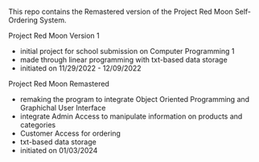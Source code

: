 This repo contains the Remastered version of the Project Red Moon Self-Ordering System.

Project Red Moon Version 1
- initial project for school submission on Computer Programming 1
- made through linear programming with txt-based data storage
- initiated on 11/29/2022 - 12/09/2022

Project Red Moon Remastered
- remaking the program to integrate Object Oriented Programming and Graphichal User Interface
- integrate Admin Access to manipulate information on products and categories
- Customer Access for ordering
- txt-based data storage
- initiated on 01/03/2024
